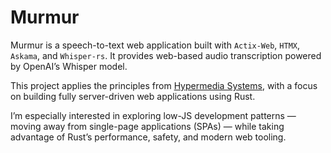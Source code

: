 # Murmur

Murmur is a speech-to-text web application built with `Actix-Web`, `HTMX`, `Askama`, and `Whisper-rs`.
It provides web-based audio transcription powered by OpenAI’s Whisper model.

This project applies the principles from [Hypermedia Systems](https://hypermedia.systems/), with a focus on building fully server-driven web applications using Rust.

I’m especially interested in exploring low-JS development patterns — moving away from single-page applications (SPAs) — while taking advantage of Rust’s performance, safety, and modern web tooling.
